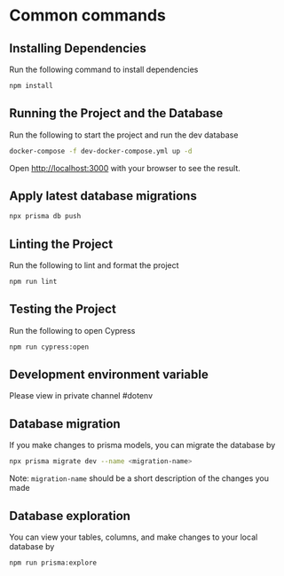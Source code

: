 # Common commands
## Installing Dependencies

Run the following command to install dependencies

```bash
npm install
```

## Running the Project and the Database

Run the following to start the project and run the dev database

```bash
docker-compose -f dev-docker-compose.yml up -d
```

Open [http://localhost:3000](http://localhost:3000) with your browser to see the result.

## Apply latest database migrations

```bash
npx prisma db push
```

## Linting the Project

Run the following to lint and format the project

```bash
npm run lint
```

## Testing the Project

Run the following to open Cypress

```bash
npm run cypress:open
```

## Development environment variable

Please view in private channel #dotenv

## Database migration

If you make changes to prisma models, you can migrate the database by

```bash
npx prisma migrate dev --name <migration-name>
```

Note: `migration-name` should be a short description of the changes you made

## Database exploration

You can view your tables, columns, and make changes to your local database by

```bash
npm run prisma:explore
```
